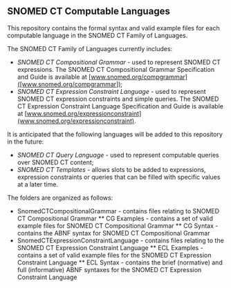 ## SNOMED CT Computable Languages

This repository contains the formal syntax and valid example files for each computable language in the SNOMED CT Family of Languages.

The SNOMED CT Family of Languages currently includes:
* *SNOMED CT Compositional Grammar* - used to represent SNOMED CT expressions. The SNOMED CT Compositional Grammar Specification and Guide is available at [www.snomed.org/compgrammar]([www.snomed.org/compgrammar]);
* *SNOMED CT Expression Constraint Language* - used to represent SNOMED CT expression constraints and simple queries. The SNOMED CT Expression Constraint Language Specification and Guide is available at [www.snomed.org/expressionconstraint](www.snomed.org/expressionconstraint).

It is anticipated that the following languages will be added to this repository in the future:
* *SNOMED CT Query Language* - used to represent computable queries over SNOMED CT content;
* *SNOMED CT Templates* - allows slots to be added to expressions, expression constraints or queries that can be filled with specific values at a later time.

The folders are organized as follows:
* SnomedCTCompositionalGrammar - contains files relating to SNOMED CT Compositional Grammar
** CG Examples - contains a set of valid example files for SNOMED CT Compositional Grammar
** CG Syntax - contains the ABNF syntax for SNOMED CT  Compositional Grammar
* SnomedCTExpressionConstraintLanguage - contains files relating to the SNOMED CT Expression Constraint Language
** ECL Examples - contains a set of valid example files for the SNOMED CT  Expression Constraint Language
** ECL Syntax - contains the brief (normative) and full (informative) ABNF syntaxes for the SNOMED CT  Expression Constraint Language
